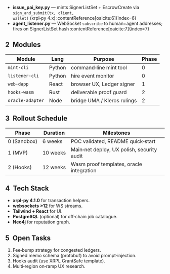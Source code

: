 * **issue_pai_key.py** — mints SignerListSet + EscrowCreate via `sign_and_submit(tx, client, wallet)` (xrpl‑py 4.x) :contentReference[oaicite:6]{index=6}  
* **agent_listener.py** — WebSocket `subscribe` to human+agent addresses; fires on SignerListSet hash :contentReference[oaicite:7]{index=7}  

## 2  Modules

| Module | Lang | Purpose | Phase |
|--------|------|---------|-------|
| `mint-cli` | Python | command‑line mint tool | 0 |
| `listener-cli` | Python | hire event monitor | 0 |
| `web-dapp` | React | browser UX, Ledger signer | 1 |
| `hooks-wasm` | Rust | deliverable proof guard | 2 |
| `oracle-adapter` | Node | bridge UMA / Kleros rulings | 2 |

## 3  Rollout Schedule

| Phase | Duration | Milestones |
|-------|----------|------------|
| 0 (Sandbox) | 6 weeks | POC validated, README quick‑start |  
| 1 (MVP) | 10 weeks | Main‑net deploy, UX polish, security audit |
| 2 (Hooks) | 12 weeks | Wasm proof templates, oracle integration |

## 4  Tech Stack

* **xrpl‑py 4.1.0** for transaction helpers.  
* **websockets ≥12** for WS streams.  
* **Tailwind + React** for UI.  
* **PostgreSQL** (optional) for off‑chain job catalogue.  
* **Neo4j** for reputation graph.

## 5  Open Tasks

1. Fee‑bump strategy for congested ledgers.  
2. Signed memo schema (protobuf) to avoid prompt‑injection.  
3. Hooks audit (use XRPL GrantSafe template).  
4. Multi‑region on‑ramp UX research.
